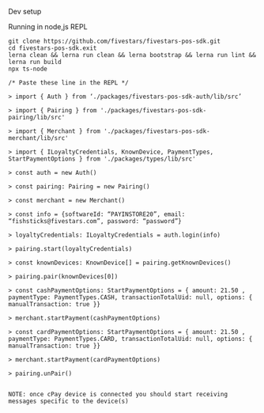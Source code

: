 
Dev setup


Running in node,js REPL

    git clone https://github.com/fivestars/fivestars-pos-sdk.git
    cd fivestars-pos-sdk.exit
    lerna clean && lerna run clean && lerna bootstrap && lerna run lint && lerna run build
    npx ts-node

    /* Paste these line in the REPL */

    > import { Auth } from ‘./packages/fivestars-pos-sdk-auth/lib/src’

    > import { Pairing } from './packages/fivestars-pos-sdk-pairing/lib/src'

    > import { Merchant } from './packages/fivestars-pos-sdk-merchant/lib/src'

    > import { ILoyaltyCredentials, KnownDevice, PaymentTypes, StartPaymentOptions } from './packages/types/lib/src'

    > const auth = new Auth()

    > const pairing: Pairing = new Pairing()

    > const merchant = new Merchant()

    > const info = {softwareId: “PAYINSTORE20”, email: “fishsticks@fivestars.com”, password: “password”}

    > loyaltyCredentials: ILoyaltyCredentials = auth.login(info)

    > pairing.start(loyaltyCredentials)

    > const knownDevices: KnownDevice[] = pairing.getKnownDevices()

    > pairing.pair(knownDevices[0])

    > const cashPaymentOptions: StartPaymentOptions = { amount: 21.50 , paymentType: PaymentTypes.CASH, transactionTotalUid: null, options: { manualTransaction: true }}

    > merchant.startPayment(cashPaymentOptions)

    > const cardPaymentOptions: StartPaymentOptions = { amount: 21.50 , paymentType: PaymentTypes.CARD, transactionTotalUid: null, options: { manualTransaction: true }}

    > merchant.startPayment(cardPaymentOptions)

    > pairing.unPair()

    
    NOTE: once cPay device is connected you should start receiving messages specific to the device(s)
